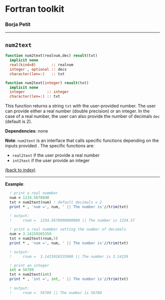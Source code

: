 

# Fortran toolkit

### Borja Petit

---

## ```num2text```

```fortran
function num2text(realnum,dec) result(txt)
  implicit none
  real(kind=8)       :: realnum
  integer , optional :: decs
  character(len=:)   :: txt
```
```fortran
function num2text(integer) result(txt)
  implicit none
  integer          :: integer
  character(len=:) :: txt
```

This function returns a string ```txt``` with the user-provided number. The user can provide either a real number (double precision) or an integer. In the case of a real number, the user can also provide the number of decimals ```dec``` (default is 2).

**Dependencies**: none

**Note**: ```num2text``` is an interface that calls specific functions depending on the inputs provided . The specific functions are:
- ```real2text``` if the user provide a real number
- ```int2text``` if the user provide an integer

[(back to index)](../index.md)

---

**Example**:

```fortran
  ! print a real nummber 
  num = 1234.56789d0
  txt = num2text(num) ! default decimals = 2
  print * , 'num =', num, ' || The number is'//trim(txt)

  ! output:
  !     rnum =  1234.5678900000000 || The number is 1234.57
  
  ! print a real nummber setting the number of decimals
  num = 3.14159265359
  txt = num2text(rnum,5)
  print * , 'num =', num, ' || The number is'//trim(txt)

  ! output:
  !     rnum =  3.1415926535900 || The number is 3.14159

  ! print an integer
  int = 56789
  txt = num2text(int)
  print * , 'int =', int, ' || The number is'//trim(txt)
  
  ! output:
  !     rnum =  56789 || The number is 56789
```



